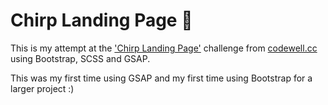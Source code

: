 
# Chirp Landing Page 👋

This is my attempt at the ['Chirp Landing Page'](https://www.codewell.cc/challenges/chirp-landing-page--60fc1e36a383e41090a3c71c) challenge from [codewell.cc](https://www.codewell.cc) using Bootstrap, SCSS and GSAP.

This was my first time using GSAP and my first time using Bootstrap for a larger project :)
